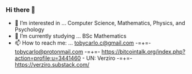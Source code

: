 ### Hi there 👋

- 🔭 I’m interested in ... Computer Science, Mathematics, Physics, and Psychology
- 🌱 I’m currently studying ... BSc Mathematics
- 📫 How to reach me: ... tobycarlo.c@gmail.com -=+=- tobycarlo@protonmail.com -=+=- https://bitcointalk.org/index.php?action=profile;u=3441460 - UN: Verziro -=+=- https://verziro.substack.com/
